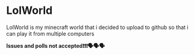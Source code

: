 
# LolWorld

LolWorld is my minecraft world that i decided to upload to github so that i can play it from multiple computers

**Issues and polls not accepted❗❗❗🗣️🗣️🗣️**
